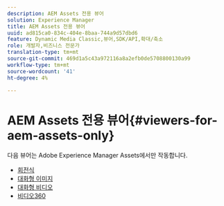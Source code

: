 ```yaml
---
description: AEM Assets 전용 뷰어
solution: Experience Manager
title: AEM Assets 전용 뷰어
uuid: ad815ca0-834c-404e-8baa-744a9d57dbd6
feature: Dynamic Media Classic,뷰어,SDK/API,확대/축소
role: 개발자,비즈니스 전문가
translation-type: tm+mt
source-git-commit: 469d1a5c43a972116a8a2efb0de5708800130a99
workflow-type: tm+mt
source-wordcount: '41'
ht-degree: 4%

---
```



# AEM Assets 전용 뷰어{#viewers-for-aem-assets-only}

다음 뷰어는 Adobe Experience Manager Assets에서만 작동합니다.

* [회전식](c-html5-aem-carousel/c-html5-aem-carousel.md)
* [대화형 이미지](c-html5-aem-interactive-images/c-html5-aem-interactive-images.md)
* [대화형 비디오](c-html5-aem-int-video/c-html5-aem-int-video.md)
* [비디오360](c-html5-aem-video360/c-html5-aem-video360.md)
